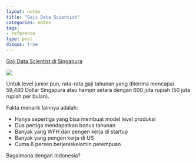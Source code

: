 ```yaml
---
layout: notes
title: "Gaji Data Scientist"
categories: notes
tags:
- reference
type: post
disqus: true
---
```


[Gaji Data Scientist di Singapura](https://www.techinasia.com/data-scientist-salaries-singapore-revealed)

<img src="https://cdn.techinasia.com/wp-content/uploads/2016/12/data-scientist-pay-singapore.png">

Untuk level junior pun, rata-rata gaji tahunan yang diterima mencapai 59,480 Dollar Singapura atau hampir setara dengan 600 juta rupiah (50 juta rupiah per bulan). 

Fakta menarik lainnya adalah:

- Hanya sepertiga yang bisa membuat model level produksi
- Dua pertiga mendapatkan bonus tahunan
- Banyak yang WFH dan pengen kerja di startup
- Banyak yang pengen kerja di US
- Cuma 6 persen berjeniskelamin perempuan

Bagaimana dengan Indonesia?






